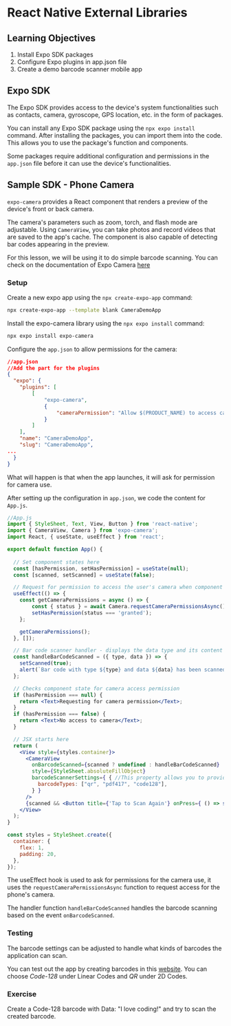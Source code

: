 # React Native External Libraries

## Learning Objectives

1. Install Expo SDK packages
2. Configure Expo plugins in app.json file
3. Create a demo barcode scanner mobile app

## Expo SDK

The Expo SDK provides access to the device's system functionalities such as contacts, camera, gyroscope, GPS location, etc. in the form of packages. 


You can install any Expo SDK package using the `npx expo install` command. After installing the packages, you can import them into the code. This allows you to use the package's function and components.


Some packages require additional configuration and permissions in the `app.json` file before it can use the device's functionalities.

## Sample SDK - Phone Camera

`expo-camera` provides a React component that renders a preview of the device's front or back camera. 


The camera's parameters such as zoom, torch, and flash mode are adjustable. Using `CameraView`, you can take photos and record videos that are saved to the app's cache. The component is also capable of detecting bar codes appearing in the preview.


For this lesson, we will be using it to do simple barcode scanning. You can check on the documentation of Expo Camera [here](https://docs.expo.dev/versions/latest/sdk/camera/)

### Setup

Create a new expo app using the `npx create-expo-app` command:

```sh
npx create-expo-app --template blank CameraDemoApp
```

Install the expo-camera library using the `npx expo install` command:

```sh
npx expo install expo-camera
```

Configure the `app.json` to allow permissions for the camera:

```json
//app.json
//Add the part for the plugins
{
  "expo": {
    "plugins": [
        [
            "expo-camera",
            {
                "cameraPermission": "Allow $(PRODUCT_NAME) to access camera."
            }
        ]
    ],
    "name": "CameraDemoApp",
    "slug": "CameraDemoApp",
...
  }
}
```

What will happen is that when the app launches, it will ask for permission for camera use. 

After setting up the configuration in `app.json`, we code the content for `App.js`.

```jsx
//App.js
import { StyleSheet, Text, View, Button } from 'react-native';
import { CameraView, Camera } from 'expo-camera';
import React, { useState, useEffect } from 'react';

export default function App() {
  
  // Set component states here
  const [hasPermission, setHasPermission] = useState(null);
  const [scanned, setScanned] = useState(false);

  // Request for permission to access the user's camera when component loads
  useEffect(() => {
    const getCameraPermissions = async () => { 
        const { status } = await Camera.requestCameraPermissionsAsync();
        setHasPermission(status === 'granted');
    };

    getCameraPermissions();
  }, []);

  // Bar code scanner handler - displays the data type and its content
  const handleBarCodeScanned = ({ type, data }) => {
    setScanned(true);
    alert(`Bar code with type ${type} and data ${data} has been scanned!`);
  };

  // Checks component state for camera access permission
  if (hasPermission === null) {
    return <Text>Requesting for camera permission</Text>;
  }
  if (hasPermission === false) {
    return <Text>No access to camera</Text>;
  }

  // JSX starts here
  return (
    <View style={styles.container}>
      <CameraView 
        onBarcodeScanned={scanned ? undefined : handleBarCodeScanned}
        style={StyleSheet.absoluteFillObject}
        barcodeScannerSettings={ { //This property allows you to provide what kinds of barcodes/qr codes it will scan.
          barcodeTypes: ["qr", "pdf417", "code128"],
        } }
      />
      {scanned && <Button title={'Tap to Scan Again'} onPress={ () => setScanned(false) } />}
    </View>
  );
}

const styles = StyleSheet.create({
  container: {
    flex: 1,
    padding: 20,
  },
});
```

The useEffect hook is used to ask for permissions for the camera use, it uses the `requestCameraPermissionsAsync` function to request access for the phone's camera.


The handler function `handleBarCodeScanned` handles the barcode scanning based on the event `onBarcodeScanned`.

### Testing

The barcode settings can be adjusted to handle what kinds of barcodes the application can scan.

You can test out the app by creating barcodes in this [website](https://barcode.tec-it.com/en). You can choose *Code-128* under Linear Codes and *QR* under 2D Codes.

### Exercise

Create a Code-128 barcode with Data: "I love coding!" and try to scan the created barcode.
